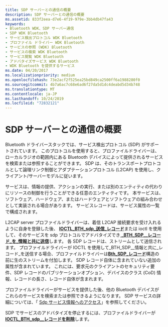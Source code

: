 ```yaml
---
title: SDP サーバーとの通信の概要
description: SDP サーバーとの通信の概要
ms.assetid: 833f2eea-d7e6-4f19-979e-3bb4db47fa43
keywords:
- Bluetooth WDK、SDP サーバー通信
- SDP WDK Bluetooth
- サービス検出プロトコル WDK Bluetooth
- プロファイル ドライバー WDK Bluetooth
- サービスの参照 (WDK) Bluetooth
- サービスの検索 WDK Bluetooth
- サービス閲覧 WDK Bluetooth
- アドバタイズサービス WDK Bluetooth
- WDK Bluetooth を提供するサービス
ms.date: 04/20/2017
ms.localizationpriority: medium
ms.openlocfilehash: 73e2acf2f525ea25bd849ca2500ff6a1988280f0
ms.sourcegitcommit: 4b7a6ac7c68e6ad6f27da5d1dc4deabd5d34b748
ms.translationtype: MT
ms.contentlocale: ja-JP
ms.lasthandoff: 10/24/2019
ms.locfileid: "72832121"
---
```

# <a name="communicating-with-sdp-servers-overview"></a>SDP サーバーとの通信の概要


Bluetooth ドライバースタックでは、サービス検出プロトコル (SDP) がサポートされています。 このプロトコルを使用すると、プロファイルドライバーは、ローカルラジオの範囲内にある Bluetooth デバイスによって提供されるサービスを検索または参照することができます。 SDP は、そのトランスポートプロトコルとして論理リンク制御とアダプテーションプロトコル (L2CAP) を使用し、クライアント/サーバーモデルに従います。

サービスは、情報の提供、アクションの実行、または別のエンティティの代わりにリソースの制御を行うことができる任意のエンティティです。 本サービスは、ソフトウェア、ハードウェア、またはハードウェアとソフトウェアの組み合わせとして実装される場合があります。 サービスレコードは、サービス属性の一覧で構成されます。

L2CAP server プロファイルドライバーは、着信 L2CAP 接続要求を受け入れるように自身を登録した後、 [**IOCTL\_BTH\_sdp\_送信\_レコード**](https://docs.microsoft.com/windows-hardware/drivers/ddi/bthioctl/ni-bthioctl-ioctl_bth_sdp_submit_record)または ioctl を使用して、そのサービスを sdp プロトコルでアドバタイズでき[ **\_BTH\_SDP\_\_レコード\_を\_情報と共に送信**](https://docs.microsoft.com/windows-hardware/drivers/ddi/bthioctl/ni-bthioctl-ioctl_bth_sdp_submit_record_with_info)します。 各 SDP レコードは、ストリームとして送信されます。 プロファイルドライバーが IOCTL を使用して\_BTH\_SDP\_\_情報と共に\_レコード\_を送信する場合、プロファイルドライバーは[**Bth\_SDP\_レコード**](https://docs.microsoft.com/windows-hardware/drivers/ddi/bthioctl/ns-bthioctl-_bth_sdp_record)構造の前に生のストリームを付加します。 SDP レコード自体に含まれていない追加の属性が含まれています。 これには、要求元のクライアントのセキュリティ要件、SDP レコードのパブリケーションオプション、デバイスのクラス (CoD) 情報、レコードの長さ、レコード自体が含まれます。

プロファイルドライバーがサービスを提供した後、他の Bluetooth デバイスがこれらのサービスを検索または参照できるようになります。 SDP サービスの詳細については、「 [Sdp サービス情報へのアクセス](accessing-sdp-service-information.md)」を参照してください。

SDP でサービスのアドバタイズを停止するには、プロファイルドライバーが[**IOCTL\_BTH\_sdp\_\_レコードを削除**](https://docs.microsoft.com/windows-hardware/drivers/ddi/bthioctl/ni-bthioctl-ioctl_bth_sdp_remove_record)します。

 

 






